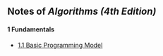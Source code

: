 Notes of *Algorithms (4th Edition)*
---
#### 1 Fundamentals
* [1.1 Basic Programming Model](1.1/README.md)